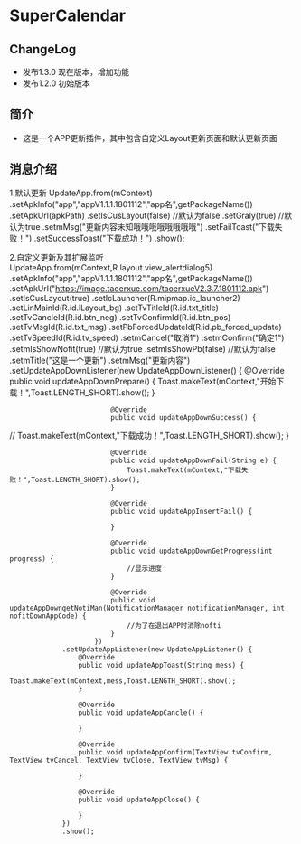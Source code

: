 # SuperCalendar
## ChangeLog
* 发布1.3.0 现在版本，增加功能
* 发布1.2.0 初始版本

## 简介
* 这是一个APP更新插件，其中包含自定义Layout更新页面和默认更新页面
## 消息介绍
1.默认更新
 UpdateApp.from(mContext)
                        .setApkInfo("app","appV1.1.1.1801112","app名",getPackageName())
                        .setApkUrl(apkPath)
                        .setIsCusLayout(false)  //默认为false
                        .setGraly(true)    //默认为true
                        .setmMsg("更新内容未知哦哦哦哦哦哦哦哦")
                        .setFailToast("下载失败！")
                        .setSuccessToast("下载成功！")
                        .show();




 2.自定义更新及其扩展监听
  UpdateApp.from(mContext,R.layout.view_alertdialog5)
                 .setApkInfo("app","appV1.1.1.1801112","app名",getPackageName())
                 .setApkUrl("https://image.taoerxue.com/taoerxueV2.3.7.1801112.apk")
                 .setIsCusLayout(true)
                 .setIcLauncher(R.mipmap.ic_launcher2)
                         .setLinMainId(R.id.lLayout_bg)
                         .setTvTitleId(R.id.txt_title)
                         .setTvCancleId(R.id.btn_neg)
                         .setTvConfirmId(R.id.btn_pos)
                         .setTvMsgId(R.id.txt_msg)
                         .setPbForcedUpdateId(R.id.pb_forced_update)
                         .setTvSpeedId(R.id.tv_speed)
                         .setmCancel("取消1")
                         .setmConfirm("确定1")
                         .setmIsShowNofit(true)  //默认为true
                         .setmIsShowPb(false)    //默认为false
                         .setmTitle("这是一个更新")
                         .setmMsg("更新内容")
                         .setUpdateAppDownListener(new UpdateAppDownListener() {
                             @Override
                             public void updateAppDownPrepare() {
                                 Toast.makeText(mContext,"开始下载！",Toast.LENGTH_SHORT).show();
                             }

                             @Override
                             public void updateAppDownSuccess() {
 //                                Toast.makeText(mContext,"下载成功！",Toast.LENGTH_SHORT).show();
                             }

                             @Override
                             public void updateAppDownFail(String e) {
                                 Toast.makeText(mContext,"下载失败！",Toast.LENGTH_SHORT).show();
                             }

                             @Override
                             public void updateAppInsertFail() {

                             }

                             @Override
                             public void updateAppDownGetProgress(int progress) {
                                 //显示进度
                             }

                             @Override
                             public void updateAppDowngetNotiMan(NotificationManager notificationManager, int nofitDownAppCode) {
                                 //为了在退出APP时消除nofti
                             }
                         })
                 .setUpdateAppListener(new UpdateAppListener() {
                     @Override
                     public void updateAppToast(String mess) {
                         Toast.makeText(mContext,mess,Toast.LENGTH_SHORT).show();
                     }

                     @Override
                     public void updateAppCancle() {

                     }

                     @Override
                     public void updateAppConfirm(TextView tvConfirm, TextView tvCancel, TextView tvClose, TextView tvMsg) {

                     }

                     @Override
                     public void updateAppClose() {

                     }
                 })
                 .show();